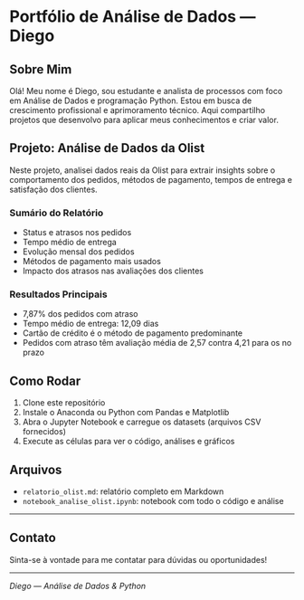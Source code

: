 
# Portfólio de Análise de Dados — Diego

## Sobre Mim
Olá! Meu nome é Diego, sou estudante e analista de processos com foco em Análise de Dados e programação Python. Estou em busca de crescimento profissional e aprimoramento técnico. Aqui compartilho projetos que desenvolvo para aplicar meus conhecimentos e criar valor.

## Projeto: Análise de Dados da Olist
Neste projeto, analisei dados reais da Olist para extrair insights sobre o comportamento dos pedidos, métodos de pagamento, tempos de entrega e satisfação dos clientes.

### Sumário do Relatório
- Status e atrasos nos pedidos
- Tempo médio de entrega
- Evolução mensal dos pedidos
- Métodos de pagamento mais usados
- Impacto dos atrasos nas avaliações dos clientes

### Resultados Principais
- 7,87% dos pedidos com atraso
- Tempo médio de entrega: 12,09 dias
- Cartão de crédito é o método de pagamento predominante
- Pedidos com atraso têm avaliação média de 2,57 contra 4,21 para os no prazo

## Como Rodar
1. Clone este repositório  
2. Instale o Anaconda ou Python com Pandas e Matplotlib  
3. Abra o Jupyter Notebook e carregue os datasets (arquivos CSV fornecidos)  
4. Execute as células para ver o código, análises e gráficos  

## Arquivos
- `relatorio_olist.md`: relatório completo em Markdown  
- `notebook_analise_olist.ipynb`: notebook com todo o código e análise  

---

## Contato  
Sinta-se à vontade para me contatar para dúvidas ou oportunidades!  

---

*Diego — Análise de Dados & Python*

